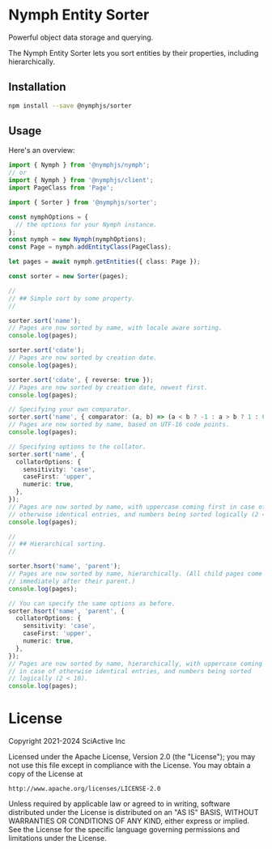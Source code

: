# Nymph Entity Sorter

Powerful object data storage and querying.

The Nymph Entity Sorter lets you sort entities by their properties, including hierarchically.

## Installation

```sh
npm install --save @nymphjs/sorter
```

## Usage

Here's an overview:

```ts
import { Nymph } from '@nymphjs/nymph';
// or
import { Nymph } from '@nymphjs/client';
import PageClass from 'Page';

import { Sorter } from '@nymphjs/sorter';

const nymphOptions = {
  // the options for your Nymph instance.
};
const nymph = new Nymph(nymphOptions);
const Page = nymph.addEntityClass(PageClass);

let pages = await nymph.getEntities({ class: Page });

const sorter = new Sorter(pages);

//
// ## Simple sort by some property.
//

sorter.sort('name');
// Pages are now sorted by name, with locale aware sorting.
console.log(pages);

sorter.sort('cdate');
// Pages are now sorted by creation date.
console.log(pages);

sorter.sort('cdate', { reverse: true });
// Pages are now sorted by creation date, newest first.
console.log(pages);

// Specifying your own comparator.
sorter.sort('name', { comparator: (a, b) => (a < b ? -1 : a > b ? 1 : 0) });
// Pages are now sorted by name, based on UTF-16 code points.
console.log(pages);

// Specifying options to the collator.
sorter.sort('name', {
  collatorOptions: {
    sensitivity: 'case',
    caseFirst: 'upper',
    numeric: true,
  },
});
// Pages are now sorted by name, with uppercase coming first in case of
// otherwise identical entries, and numbers being sorted logically (2 < 10).
console.log(pages);

//
// ## Hierarchical sorting.
//

sorter.hsort('name', 'parent');
// Pages are now sorted by name, hierarchically. (All child pages come
// immediately after their parent.)
console.log(pages);

// You can specify the same options as before.
sorter.hsort('name', 'parent', {
  collatorOptions: {
    sensitivity: 'case',
    caseFirst: 'upper',
    numeric: true,
  },
});
// Pages are now sorted by name, hierarchically, with uppercase coming first
// in case of otherwise identical entries, and numbers being sorted
// logically (2 < 10).
console.log(pages);
```

# License

Copyright 2021-2024 SciActive Inc

Licensed under the Apache License, Version 2.0 (the "License");
you may not use this file except in compliance with the License.
You may obtain a copy of the License at

    http://www.apache.org/licenses/LICENSE-2.0

Unless required by applicable law or agreed to in writing, software
distributed under the License is distributed on an "AS IS" BASIS,
WITHOUT WARRANTIES OR CONDITIONS OF ANY KIND, either express or implied.
See the License for the specific language governing permissions and
limitations under the License.
